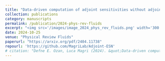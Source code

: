 ```yaml
---
title: "Data-driven computation of adjoint sensitivities without adjoint solvers: An application to thermoacoustics"
collection: publications
category: manuscripts
permalink: /publication/2024-phys-rev-fluids
excerpt: "<img src='/images/image_2024_phys_rev_fluids.png' width='300' height='300'> <br> We introduce a data-driven approach that utilizes echo state networks (ESNs) to infer adjoint sensitivities from data, even in cases where the system's equations are unknown, or the data are subjected to noise. By embedding physical knowledge into the network architecture, the method accurately predicts sensitivities to parameters and initial conditions in a nonlinear thermoacoustic system. "
date: 2024-10-25
venue: "Physical Review Fluids"
paperurl: "https://arxiv.org/pdf/2404.11738"
repourl: 'https://github.com/MagriLab/Adjoint-ESN'
# citation: "Defne E. Ozan, Luca Magri (2024). &quot;Data-driven computation of adjoint sensitivities without adjoint solvers: An application to thermoacoustics.&quot; <i>Phys. Rev. Fluids</i>. 9. 103902."
---
```

